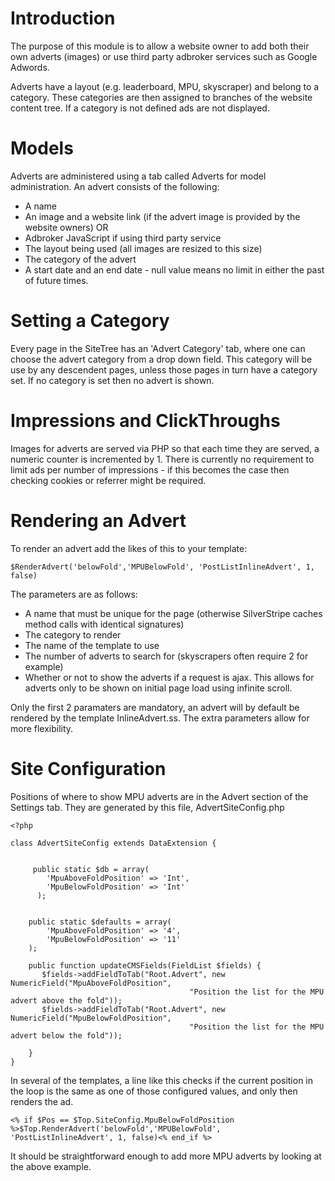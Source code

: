 # Introduction
The purpose of this module is to allow a website owner to add both their own adverts (images) or use third party adbroker services such as Google Adwords.

Adverts have a layout (e.g. leaderboard, MPU, skyscraper) and belong to a category.  These categories are then assigned to branches of the website content tree.  If a category is not defined ads are not displayed.

# Models
Adverts are administered using a tab called Adverts for model administration.  An advert consists of the following:

* A name
* An image and a website link (if the advert image is provided by the website owners) OR
* Adbroker JavaScript if using third party service
* The layout being used (all images are resized to this size)
* The category of the advert
* A start date and an end date - null value means no limit in either the past of future times.

# Setting a Category
Every page in the SiteTree has an 'Advert Category' tab, where one can choose the advert category from a drop down field.  This category will be use by any descendent pages, unless those pages in turn have a category set.  If no category is set then no advert is shown.

# Impressions and ClickThroughs
Images for adverts are served via PHP so that each time they are served, a numeric counter is incremented by 1.  There is currently no requirement to limit ads per number of impressions - if this becomes the case then checking cookies or referrer might be required.

# Rendering an Advert
To render an advert add the likes of this to your template:

    $RenderAdvert('belowFold','MPUBelowFold', 'PostListInlineAdvert', 1, false)

The parameters are as follows:
* A name that must be unique for the page (otherwise SilverStripe caches method calls with identical signatures)
* The category to render
* The name of the template to use
* The number of adverts to search for (skyscrapers often require 2 for example)
* Whether or not to show the adverts if a request is ajax.  This allows for adverts only to be shown on initial page load using infinite scroll.

Only the first 2 paramaters are mandatory, an advert will by default be rendered by the template InlineAdvert.ss.  The extra parameters allow for more flexibility.

# Site Configuration
Positions of where to show MPU adverts are in the Advert section of the Settings tab.  They are generated by this file, AdvertSiteConfig.php

```
<?php
 
class AdvertSiteConfig extends DataExtension {     

		
	 public static $db = array(			
		'MpuAboveFoldPosition' => 'Int',
		'MpuBelowFoldPosition' => 'Int'				
	  );


	public static $defaults = array(
		'MpuAboveFoldPosition' => '4',
		'MpuBelowFoldPosition' => '11'	
	);
 
    public function updateCMSFields(FieldList $fields) {
	   $fields->addFieldToTab("Root.Advert", new NumericField("MpuAboveFoldPosition", 
	   									"Position the list for the MPU advert above the fold"));
	   $fields->addFieldToTab("Root.Advert", new NumericField("MpuBelowFoldPosition", 
	   									"Position the list for the MPU advert below the fold"));
	  
    }
}
```

In several of the templates, a line like this checks if the current position in the loop is the same as one of those configured values, and only then renders the ad.

    <% if $Pos == $Top.SiteConfig.MpuBelowFoldPosition %>$Top.RenderAdvert('belowFold','MPUBelowFold', 'PostListInlineAdvert', 1, false)<% end_if %>

It should be straightforward enough to add more MPU adverts by looking at the above example.




